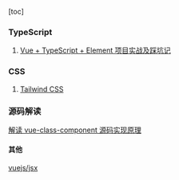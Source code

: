 
[toc]

### TypeScript
1. [Vue + TypeScript + Element 项目实战及踩坑记](https://zhuanlan.zhihu.com/p/60952007)


### CSS
1. [Tailwind CSS](https://www.tailwindcss.cn/#what-is-tailwind)


### 源码解读

[解读 vue-class-component 源码实现原理](https://juejin.im/post/5ea1a96c51882573672232a7)



#### 其他
[vuejs/jsx](https://github.com/vuejs/jsx#installation)